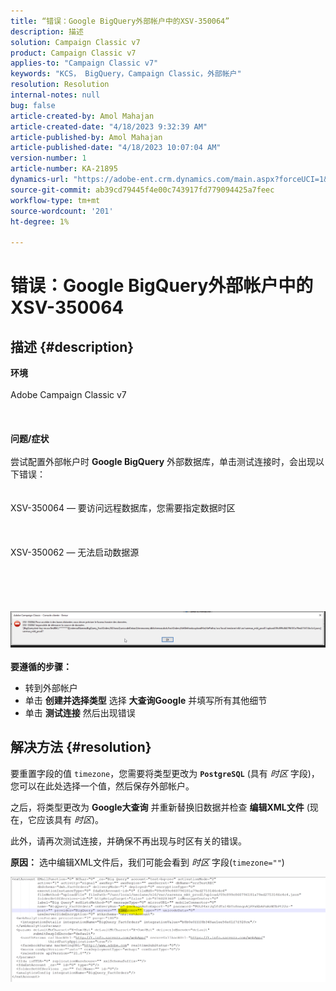 ```yaml
---
title: “错误：Google BigQuery外部帐户中的XSV-350064”
description: 描述
solution: Campaign Classic v7
product: Campaign Classic v7
applies-to: "Campaign Classic v7"
keywords: "KCS， BigQuery，Campaign Classic，外部帐户"
resolution: Resolution
internal-notes: null
bug: false
article-created-by: Amol Mahajan
article-created-date: "4/18/2023 9:32:39 AM"
article-published-by: Amol Mahajan
article-published-date: "4/18/2023 10:07:04 AM"
version-number: 1
article-number: KA-21895
dynamics-url: "https://adobe-ent.crm.dynamics.com/main.aspx?forceUCI=1&pagetype=entityrecord&etn=knowledgearticle&id=6afca3f3-cbdd-ed11-a7c7-6045bd006c82"
source-git-commit: ab39cd79445f4e00c743917fd779094425a7feec
workflow-type: tm+mt
source-wordcount: '201'
ht-degree: 1%

---
```


# 错误：Google BigQuery外部帐户中的XSV-350064

## 描述 {#description}

<b>环境</b><br><br>Adobe Campaign Classic v7<br><br> <br><br><b>问题/症状</b><br><br>尝试配置外部帐户时 <b>Google BigQuery</b> 外部数据库，单击测试连接时，会出现以下错误：
<br> <br><br>XSV-350064 — 要访问远程数据库，您需要指定数据时区<br><br> <br><br>XSV-350062 — 无法启动数据源<br><br> <br><br> <br><br>![](assets/___fa26d4aa-d0dd-ed11-a7c7-6045bd006c82___.png)<br><br>
<b>要遵循的步骤：</b>

- 转到外部帐户
- 单击 <b>创建并选择类型</b> 选择 <b>大查询Google</b> 并填写所有其他细节
- 单击 <b>测试连接</b> 然后出现错误



## 解决方法 {#resolution}


要重置字段的值 `timezone`，您需要将类型更改为 <b>`PostgreSQL`</b> (具有 *时区* 字段)，您可以在此处选择一个值，然后保存外部帐户。

之后，将类型更改为 <b>Google大查询</b> 并重新替换旧数据并检查 <b>编辑XML文件</b> (现在，它应该具有 *时区*)。

此外，请再次测试连接，并确保不再出现与时区有关的错误。


<b>原因：</b>
选中编辑XML文件后，我们可能会看到 *时区* 字段(`timezone=""`)



![](assets/c4243b67-d0dd-ed11-a7c7-6045bd006c82.png)
